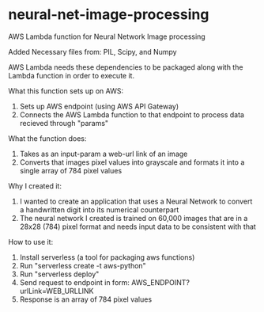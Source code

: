 # neural-net-image-processing
AWS Lambda function for Neural Network Image processing

Added Necessary files from:
  PIL, Scipy, and Numpy

AWS Lambda needs these dependencies to be packaged along with the Lambda function in order to execute it.

What this function sets up on AWS:
  1. Sets up AWS endpoint (using AWS API Gateway)
  2. Connects the AWS Lambda function to that endpoint to process data recieved through "params"
  
What the function does:
  1. Takes as an input-param a web-url link of an image
  2. Converts that images pixel values into grayscale and formats it into a single array of 784 pixel values

Why I created it:
  1. I wanted to create an application that uses a Neural Network to convert a handwritten digit into its numerical counterpart
  2. The neural network I created is trained on 60,000 images that are in a 28x28 (784) pixel format and needs input data to be consistent with that
  
How to use it:
  1. Install serverless (a tool for packaging aws functions)
  2. Run "serverless create -t aws-python"
  3. Run "serverless deploy"
  4. Send request to endpoint in form: AWS_ENDPOINT?urlLink=WEB_URLLINK
  5. Response is an array of 784 pixel values
